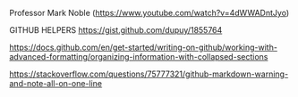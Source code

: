 Professor Mark Noble (https://www.youtube.com/watch?v=4dWWADntJyo)


GITHUB HELPERS 
https://gist.github.com/dupuy/1855764

https://docs.github.com/en/get-started/writing-on-github/working-with-advanced-formatting/organizing-information-with-collapsed-sections

https://stackoverflow.com/questions/75777321/github-markdown-warning-and-note-all-on-one-line
